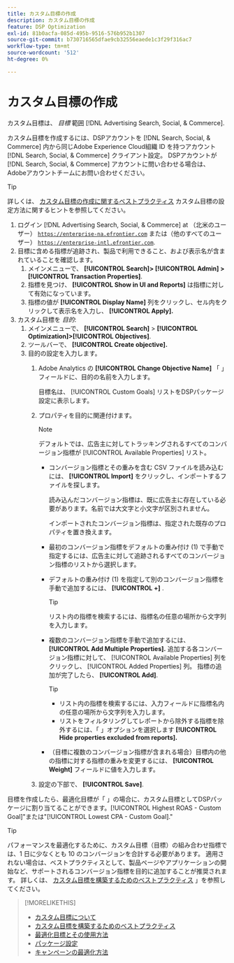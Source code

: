 ```yaml
---
title: カスタム目標の作成
description: カスタム目標の作成
feature: DSP Optimization
exl-id: 81b0acfa-085d-495b-9516-576b952b1307
source-git-commit: b730716565dfae9cb32556eaede1c3f29f316ac7
workflow-type: tm+mt
source-wordcount: '512'
ht-degree: 0%

---
```


# カスタム目標の作成

カスタム目標は、 *目標* 範囲 [!DNL Advertising Search, Social, & Commerce].

カスタム目標を作成するには、DSPアカウントを [!DNL Search, Social, & Commerce] 内から同じAdobe Experience Cloud組織 ID を持つアカウント [!DNL Search, Social, & Commerce] クライアント設定。 DSPアカウントが [!DNL Search, Social, & Commerce] アカウントに問い合わせる場合は、Adobeアカウントチームにお問い合わせください。

>[!TIP]
>
>詳しくは、 [カスタム目標の作成に関するベストプラクティス](custom-goal-best-practices.md) カスタム目標の設定方法に関するヒントを参照してください。

1. ログイン [!DNL Advertising Search, Social, & Commerce] at （北米のユーザー） [`https://enterprise-na.efrontier.com`](https://enterprise-na.efrontier.com) または（他のすべてのユーザー） [`https://enterprise-intl.efrontier.com`](https://enterprise-intl.efrontier.com).
1. 目標に含める指標が追跡され、製品で利用できること、および表示名が含まれていることを確認します。
   1. メインメニューで、 **[!UICONTROL Search]> [!UICONTROL Admin] >[!UICONTROL Transaction Properties]**.
   1. 指標を見つけ、 **[!UICONTROL Show in UI and Reports]** は指標に対して有効になっています。
   1. 指標の値が **[!UICONTROL Display Name]** 列をクリックし、セル内をクリックして表示名を入力し、 **[!UICONTROL Apply].**
1. カスタム目標を *目的*:
   1. メインメニューで、 **[!UICONTROL Search]** > **[!UICONTROL Optimization]>[!UICONTROL Objectives]**.
   1. ツールバーで、 **[!UICONTROL Create objective].**
   1. 目的の設定を入力します。
      1. Adobe Analytics の **[!UICONTROL Change Objective Name]** 「 」フィールドに、目的の名前を入力します。

         目標名は、 [!UICONTROL Custom Goals] リストをDSPパッケージ設定に表示します。

      1. プロパティを目的に関連付けます。

         >[!NOTE]
         >
         > デフォルトでは、広告主に対してトラッキングされるすべてのコンバージョン指標が [!UICONTROL Available Properties] リスト。

         * コンバージョン指標とその重みを含む CSV ファイルを読み込むには、 **[!UICONTROL Import]** をクリックし、インポートするファイルを探します。

           読み込んだコンバージョン指標は、既に広告主に存在している必要があります。名前では大文字と小文字が区別されません。

           インポートされたコンバージョン指標は、指定された既存のプロパティを置き換えます。

         * 最初のコンバージョン指標をデフォルトの重み付け (1) で手動で指定するには、広告主に対して追跡されるすべてのコンバージョン指標のリストから選択します。

         * デフォルトの重み付け (1) を指定して別のコンバージョン指標を手動で追加するには、 **[!UICONTROL +]** .

           >[!TIP]
           >
           > リスト内の指標を検索するには、指標名の任意の場所から文字列を入力します。

         * 複数のコンバージョン指標を手動で追加するには、 **[!UICONTROL Add Multiple Properties].** 追加する各コンバージョン指標に対して、 [!UICONTROL Available Properties] 列をクリックし、 [!UICONTROL Added Properties] 列。 指標の追加が完了したら、 **[!UICONTROL Add]**.

           >[!TIP]
           >
           >* リスト内の指標を検索するには、入力フィールドに指標名内の任意の場所から文字列を入力します。
           >* リストをフィルタリングしてレポートから除外する指標を除外するには、「 」オプションを選択します **[!UICONTROL Hide properties excluded from reports].**

         * （目標に複数のコンバージョン指標が含まれる場合）目標内の他の指標に対する指標の重みを変更するには、 **[!UICONTROL Weight]** フィールドに値を入力します。

      1. 設定の下部で、 **[!UICONTROL Save]**.

目標を作成したら、最適化目標が「 」の場合に、カスタム目標としてDSPパッケージに割り当てることができます。[!UICONTROL Highest ROAS - Custom Goal]&quot;または&quot;[!UICONTROL Lowest CPA - Custom Goal].&quot;

>[!TIP]
>
>パフォーマンスを最適化するために、カスタム目標（目標）の組み合わせ指標では、1 日に少なくとも 10 のコンバージョンを合計する必要があります。 適用されない場合は、ベストプラクティスとして、製品ページやアプリケーションの開始など、サポートされるコンバージョン指標を目的に追加することが推奨されます。 詳しくは、 [カスタム目標を構築するためのベストプラクティス](custom-goal-best-practices.md) 」を参照してください。

>[!MORELIKETHIS]
>
>* [カスタム目標について](custom-goal-about.md)
>* [カスタム目標を構築するためのベストプラクティス](custom-goal-best-practices.md)
>* [最適化目標とその使用方法](optimization-goals.md)
>* [パッケージ設定](/help/dsp/campaign-management/packages/package-settings.md)
> * [キャンペーンの最適化方法](optimization-how-dsp-optimizes-campaigns.md)
